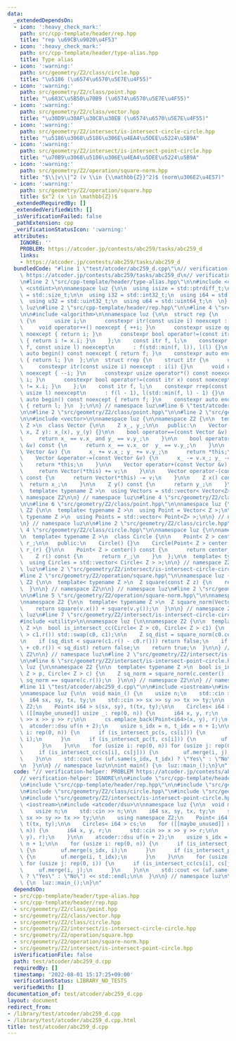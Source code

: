 ```yaml
---
data:
  _extendedDependsOn:
  - icon: ':heavy_check_mark:'
    path: src/cpp-template/header/rep.hpp
    title: "rep \u69CB\u9020\u4F53"
  - icon: ':heavy_check_mark:'
    path: src/cpp-template/header/type-alias.hpp
    title: Type alias
  - icon: ':warning:'
    path: src/geometry/Z2/class/circle.hpp
    title: "\u5186 (\u6574\u6570\u5E7E\u4F55)"
  - icon: ':warning:'
    path: src/geometry/Z2/class/point.hpp
    title: "\u683C\u5B50\u70B9 (\u6574\u6570\u5E7E\u4F55)"
  - icon: ':warning:'
    path: src/geometry/Z2/class/vector.hpp
    title: "\u30D9\u30AF\u30C8\u30EB (\u6574\u6570\u5E7E\u4F55)"
  - icon: ':warning:'
    path: src/geometry/Z2/intersect/is-intersect-circle-circle.hpp
    title: "\u5186\u3068\u5186\u306E\u4EA4\u5DEE\u5224\u5B9A"
  - icon: ':warning:'
    path: src/geometry/Z2/intersect/is-intersect-point-circle.hpp
    title: "\u70B9\u3068\u5186\u306E\u4EA4\u5DEE\u5224\u5B9A"
  - icon: ':warning:'
    path: src/geometry/Z2/operation/square-norm.hpp
    title: "$\\|v\\|^2 (v \\in {\\mathbb{Z}}^2)$ (norm\u306E2\u4E57)"
  - icon: ':warning:'
    path: src/geometry/Z2/operation/square.hpp
    title: $x^2 (x \in \mathbb{Z})$
  _extendedRequiredBy: []
  _extendedVerifiedWith: []
  _isVerificationFailed: false
  _pathExtension: cpp
  _verificationStatusIcon: ':warning:'
  attributes:
    IGNORE: ''
    PROBLEM: https://atcoder.jp/contests/abc259/tasks/abc259_d
    links:
    - https://atcoder.jp/contests/abc259/tasks/abc259_d
  bundledCode: "#line 1 \"test/atcoder/abc259_d.cpp\"\n// verification-helper: PROBLEM\
    \ https://atcoder.jp/contests/abc259/tasks/abc259_d\n// verification-helper: IGNORE\n\
    \n#line 2 \"src/cpp-template/header/type-alias.hpp\"\n\n#include <cstddef>\n#include\
    \ <cstdint>\n\nnamespace luz {\n\n  using isize = std::ptrdiff_t;\n  using usize\
    \ = std::size_t;\n\n  using i32 = std::int32_t;\n  using i64 = std::int64_t;\n\
    \  using u32 = std::uint32_t;\n  using u64 = std::uint64_t;\n  \n} // namespace\
    \ luz\n#line 2 \"src/cpp-template/header/rep.hpp\"\n\n#line 4 \"src/cpp-template/header/rep.hpp\"\
    \n\n#include <algorithm>\n\nnamespace luz {\n\n  struct rep {\n    struct itr\
    \ {\n      usize i;\n      constexpr itr(const usize i) noexcept : i(i) {}\n \
    \     void operator++() noexcept { ++i; }\n      constexpr usize operator*() const\
    \ noexcept { return i; }\n      constexpr bool operator!=(const itr x) const noexcept\
    \ { return i != x.i; }\n    };\n    const itr f, l;\n    constexpr rep(const usize\
    \ f, const usize l) noexcept\n      : f(std::min(f, l)), l(l) {}\n    constexpr\
    \ auto begin() const noexcept { return f; }\n    constexpr auto end() const noexcept\
    \ { return l; }\n  };\n\n  struct rrep {\n    struct itr {\n      usize i;\n \
    \     constexpr itr(const usize i) noexcept : i(i) {}\n      void operator++()\
    \ noexcept { --i; }\n      constexpr usize operator*() const noexcept { return\
    \ i; }\n      constexpr bool operator!=(const itr x) const noexcept { return i\
    \ != x.i; }\n    };\n    const itr f, l;\n    constexpr rrep(const usize f, const\
    \ usize l) noexcept\n      : f(l - 1), l(std::min(f, l) - 1) {}\n    constexpr\
    \ auto begin() const noexcept { return f; }\n    constexpr auto end() const noexcept\
    \ { return l; }\n  };\n\n} // namespace luz\n#line 6 \"test/atcoder/abc259_d.cpp\"\
    \n\n#line 2 \"src/geometry/Z2/class/point.hpp\"\n\n#line 2 \"src/geometry/Z2/class/vector.hpp\"\
    \n\n#include <vector>\n\nnamespace luz {\n\nnamespace Z2 {\n\n  template< typename\
    \ Z >\n  class Vector {\n\n    Z x_, y_;\n\n   public:\n    Vector() {}\n    Vector(Z\
    \ x, Z y): x_(x), y_(y) {}\n\n    bool operator==(const Vector &v) const {\n \
    \     return x_ == v.x_ and y_ == v.y_;\n    }\n\n    bool operator!=(const Vector\
    \ &v) const {\n      return x_ == v.x_ or  y_ == v.y_;\n    }\n\n    Vector &operator+=(const\
    \ Vector &v) {\n      x_ += v.x_; y_ += v.y_;\n      return *this;\n    }\n\n\
    \    Vector &operator-=(const Vector &v) {\n      x_ -= v.x_; y_ -= v.y_;\n  \
    \    return *this;\n    }\n\n    Vector operator+(const Vector &v) const {\n \
    \     return Vector(*this) += v;\n    }\n\n    Vector operator-(const Vector &v)\
    \ const {\n      return Vector(*this) -= v;\n    }\n\n    Z x() const {\n    \
    \  return x_;\n    }\n\n    Z y() const {\n      return y_;\n    }\n\n  };\n\n\
    \  template< typename Z >\n  using Vectors = std::vector< Vector<Z> >;\n\n} //\
    \ namespace Z2\n\n} // namespace luz\n#line 4 \"src/geometry/Z2/class/point.hpp\"\
    \n\n#line 6 \"src/geometry/Z2/class/point.hpp\"\n\nnamespace luz {\n \nnamespace\
    \ Z2 {\n\n  template< typename Z >\n  using Point = Vector< Z >;\n\n  template<\
    \ typename Z >\n  using Points = std::vector< Point<Z> >;\n\n} // namespace Z2\n\
    \n} // namespace luz\n\n#line 2 \"src/geometry/Z2/class/circle.hpp\"\n\n#line\
    \ 4 \"src/geometry/Z2/class/circle.hpp\"\n\nnamespace luz {\n\nnamespace Z2 {\n\
    \n  template< typename Z >\n  class Circle {\n\n    Point< Z > center_;\n    Z\
    \ r_;\n\n   public:\n    Circle() {}\n    Circle(Point< Z > center, Z r): center_(center),\
    \ r_(r) {}\n\n    Point< Z > center() const {\n      return center_;\n    }\n\n\
    \    Z r() const {\n      return r_;\n    }\n  };\n\n  template< typename Z >\n\
    \  using Circles = std::vector< Circle< Z > >;\n\n} // namespace Z2\n\n} // namespace\
    \ luz\n#line 2 \"src/geometry/Z2/intersect/is-intersect-circle-circle.hpp\"\n\n\
    #line 2 \"src/geometry/Z2/operation/square.hpp\"\n\nnamespace luz {\n\nnamespace\
    \ Z2 {\n\n  template< typename Z >\n  Z square(const Z z) {\n    return z * z;\n\
    \  }\n\n} // namespace Z2\n\n} // namespace luz\n#line 2 \"src/geometry/Z2/operation/square-norm.hpp\"\
    \n\n#line 5 \"src/geometry/Z2/operation/square-norm.hpp\"\n\nnamespace luz {\n\
    \nnamespace Z2 {\n\n  template< typename Z >\n  Z square_norm(Vector< Z > v) {\n\
    \    return square(v.x()) + square(v.y());\n  }\n\n} // namespace Z2\n\n} // namespace\
    \ luz\n#line 7 \"src/geometry/Z2/intersect/is-intersect-circle-circle.hpp\"\n\n\
    #include <utility>\n\nnamespace luz {\n\nnamespace Z2 {\n\n  template< typename\
    \ Z >\n  bool is_intersect_cc(Circle< Z > c0, Circle< Z > c1) {\n    if (c0.r()\
    \ > c1.r()) std::swap(c0, c1);\n\n    Z sq_dist = square_norm(c0.center() - c1.center());\n\
    \n    if (sq_dist < square(c1.r() - c0.r())) return false;\n    if (square(c1.r()\
    \ + c0.r()) < sq_dist) return false;\n    return true;\n  }\n\n} // namespace\
    \ Z2\n\n} // namespace luz\n#line 2 \"src/geometry/Z2/intersect/is-intersect-point-circle.hpp\"\
    \n\n#line 6 \"src/geometry/Z2/intersect/is-intersect-point-circle.hpp\"\n\nnamespace\
    \ luz {\n\nnamespace Z2 {\n\n  template< typename Z >\n  bool is_intersect_pc(Point<\
    \ Z > p, Circle< Z > c) {\n    Z sq_norm = square_norm(c.center() - p);\n    return\
    \ sq_norm == square(c.r());\n  }\n\n} // namespace Z2\n\n} // namespace luz\n\
    #line 11 \"test/atcoder/abc259_d.cpp\"\n\n#include <iostream>\n#include <atcoder/dsu>\n\
    \nnamespace luz {\n\n  void main_() {\n    usize n;\n    std::cin >> n;\n\n  \
    \  i64 sx, sy, tx, ty;\n    std::cin >> sx >> sy >> tx >> ty;\n\n    using namespace\
    \ Z2;\n    Point< i64 > s(sx, sy), t(tx, ty);\n\n    Circles< i64 > cs;\n    for\
    \ ([[maybe_unused]] usize _: rep(0, n)) {\n      i64 x, y, r;\n      std::cin\
    \ >> x >> y >> r;\n\n      cs.emplace_back(Point<i64>(x, y), r);\n    }\n\n  \
    \  atcoder::dsu uf(n + 2);\n    usize s_idx = n, t_idx = n + 1;\n\n    for (usize\
    \ i: rep(0, n)) {\n      if (is_intersect_pc(s, cs[i])) {\n        uf.merge(s_idx,\
    \ i);\n      }\n      if (is_intersect_pc(t, cs[i])) {\n        uf.merge(i, t_idx);\n\
    \      }\n    }\n\n    for (usize i: rep(0, n)) for (usize j: rep(0, i)) {\n \
    \     if (is_intersect_cc(cs[i], cs[j])) {\n        uf.merge(i, j);\n      }\n\
    \    }\n\n    std::cout << (uf.same(s_idx, t_idx) ? \"Yes\" : \"No\") << std::endl;\n\
    \n  }\n\n} // namespace luz\n\nint main() {\n  luz::main_();\n}\n"
  code: "// verification-helper: PROBLEM https://atcoder.jp/contests/abc259/tasks/abc259_d\n\
    // verification-helper: IGNORE\n\n#include \"src/cpp-template/header/type-alias.hpp\"\
    \n#include \"src/cpp-template/header/rep.hpp\"\n\n#include \"src/geometry/Z2/class/point.hpp\"\
    \n#include \"src/geometry/Z2/class/circle.hpp\"\n#include \"src/geometry/Z2/intersect/is-intersect-circle-circle.hpp\"\
    \n#include \"src/geometry/Z2/intersect/is-intersect-point-circle.hpp\"\n\n#include\
    \ <iostream>\n#include <atcoder/dsu>\n\nnamespace luz {\n\n  void main_() {\n\
    \    usize n;\n    std::cin >> n;\n\n    i64 sx, sy, tx, ty;\n    std::cin >>\
    \ sx >> sy >> tx >> ty;\n\n    using namespace Z2;\n    Point< i64 > s(sx, sy),\
    \ t(tx, ty);\n\n    Circles< i64 > cs;\n    for ([[maybe_unused]] usize _: rep(0,\
    \ n)) {\n      i64 x, y, r;\n      std::cin >> x >> y >> r;\n\n      cs.emplace_back(Point<i64>(x,\
    \ y), r);\n    }\n\n    atcoder::dsu uf(n + 2);\n    usize s_idx = n, t_idx =\
    \ n + 1;\n\n    for (usize i: rep(0, n)) {\n      if (is_intersect_pc(s, cs[i]))\
    \ {\n        uf.merge(s_idx, i);\n      }\n      if (is_intersect_pc(t, cs[i]))\
    \ {\n        uf.merge(i, t_idx);\n      }\n    }\n\n    for (usize i: rep(0, n))\
    \ for (usize j: rep(0, i)) {\n      if (is_intersect_cc(cs[i], cs[j])) {\n   \
    \     uf.merge(i, j);\n      }\n    }\n\n    std::cout << (uf.same(s_idx, t_idx)\
    \ ? \"Yes\" : \"No\") << std::endl;\n\n  }\n\n} // namespace luz\n\nint main()\
    \ {\n  luz::main_();\n}\n"
  dependsOn:
  - src/cpp-template/header/type-alias.hpp
  - src/cpp-template/header/rep.hpp
  - src/geometry/Z2/class/point.hpp
  - src/geometry/Z2/class/vector.hpp
  - src/geometry/Z2/class/circle.hpp
  - src/geometry/Z2/intersect/is-intersect-circle-circle.hpp
  - src/geometry/Z2/operation/square.hpp
  - src/geometry/Z2/operation/square-norm.hpp
  - src/geometry/Z2/intersect/is-intersect-point-circle.hpp
  isVerificationFile: false
  path: test/atcoder/abc259_d.cpp
  requiredBy: []
  timestamp: '2022-08-01 15:17:25+09:00'
  verificationStatus: LIBRARY_NO_TESTS
  verifiedWith: []
documentation_of: test/atcoder/abc259_d.cpp
layout: document
redirect_from:
- /library/test/atcoder/abc259_d.cpp
- /library/test/atcoder/abc259_d.cpp.html
title: test/atcoder/abc259_d.cpp
---
```

